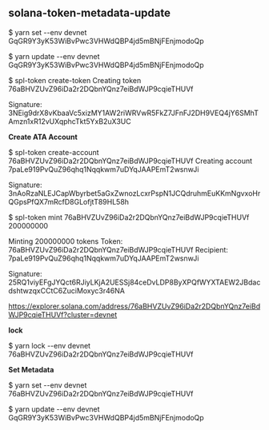 ## solana-token-metadata-update



$ yarn set --env devnet GqGR9Y3yK53WiBvPwc3VHWdQBP4jd5mBNjFEnjmodoQp

$ yarn update --env devnet GqGR9Y3yK53WiBvPwc3VHWdQBP4jd5mBNjFEnjmodoQp






$ spl-token create-token
Creating token 76aBHVZUvZ96iDa2r2DQbnYQnz7eiBdWJP9cqieTHUVf

Signature: 3NEig9drX8vKbaaVc5xizMY1AW2riWRVwR5FkZ7JFnFJ2DH9VEQ4jY6SMhTAmzn1xR12vUXqphcTkt5YxB2uX3UC

**Create ATA Account**

$ spl-token create-account 76aBHVZUvZ96iDa2r2DQbnYQnz7eiBdWJP9cqieTHUVf
Creating account 7paLe919PvQuZ96qhq1Nqqkwm7uDYqJAAPEmT2wsnwJi

Signature: 3nAoRzaNLEJCapWbyrbet5aGxZwnozLcxrPspN1JCQdruhmEuKKmNgvxoHrQGpsPfQX7mRcfD8GLofjtT89HL58h

$ spl-token mint 76aBHVZUvZ96iDa2r2DQbnYQnz7eiBdWJP9cqieTHUVf 200000000

Minting 200000000 tokens
  Token: 76aBHVZUvZ96iDa2r2DQbnYQnz7eiBdWJP9cqieTHUVf
  Recipient: 7paLe919PvQuZ96qhq1Nqqkwm7uDYqJAAPEmT2wsnwJi

Signature: 25RQ1viyEFgJYQct6RJiyLKjA2UESSj84ceDvLDP8ByXPQfWYXTAEW2JBdacdshtwzqxCCtC6ZuciMoxyc3r46NA

https://explorer.solana.com/address/76aBHVZUvZ96iDa2r2DQbnYQnz7eiBdWJP9cqieTHUVf?cluster=devnet

**lock**

$ yarn lock --env devnet 76aBHVZUvZ96iDa2r2DQbnYQnz7eiBdWJP9cqieTHUVf

**Set Metadata**

$ yarn set --env devnet 76aBHVZUvZ96iDa2r2DQbnYQnz7eiBdWJP9cqieTHUVf






$ yarn update --env devnet GqGR9Y3yK53WiBvPwc3VHWdQBP4jd5mBNjFEnjmodoQp